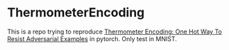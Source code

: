 # ThermometerEncoding
This is a repo trying to reproduce [Thermometer Encoding: One Hot Way To Resist Adversarial Examples](https://openreview.net/forum?id=S18Su--CW) in pytorch. Only test in MNIST.
